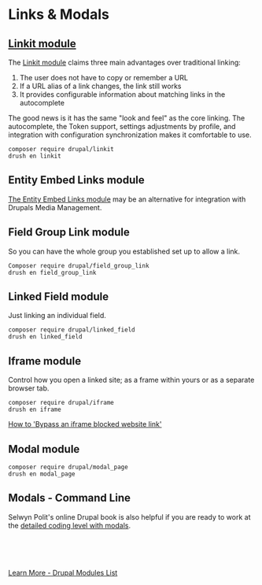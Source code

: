 
# Links & Modals

## [Linkit module](https://www.drupal.org/project/linkit)

The [Linkit module](https://www.webwash.net/link-content-using-linkit-drupal-8/) claims three main advantages over traditional linking:

1. The user does not have to copy or remember a URL
2. If a URL alias of a link changes, the link still works
3. It provides configurable information about matching links in the autocomplete
 
The good news is it has the same "look and feel" as the core linking.  The autocomplete, the Token support, settings adjustments by profile, and integration with configuration synchronization makes it comfortable to use. 

`composer require drupal/linkit`<br>
`drush en linkit`

## Entity Embed Links module

[The Entity Embed Links module](../modules/entityref.md#entity-embed-links) may be an alternative for integration with Drupals Media Management.

## Field Group Link module

So you can have the whole group you established set up to allow a link.

`Composer require drupal/field_group_link`<br>
`drush en field_group_link`

## Linked Field module

Just linking an individual field.

`composer require drupal/linked_field`<br>
`drush en linked_field`

## Iframe module

Control how you open a linked site; as a frame within yours or as a separate browser tab.

`composer require drupal/iframe`<br>
`drush en iframe`

[How to 'Bypass an iframe blocked website link'](https://mail.google.com/mail/u/1/#inbox/FMfcgxwGBmxNzFRfMwvpmxJtqZLGmhQV)


## Modal module

`composer require drupal/modal_page`<br>
`drush en modal_page`


## Modals - Command Line
Selwyn Polit's online Drupal book is also helpful if you are ready to work at the [detailed coding level with modals](https://selwynpolit.github.io/d9book/modals.html).


<br>
<br>
<br>

[Learn More - Drupal Modules List](../chapters.md#drupal-modules)


